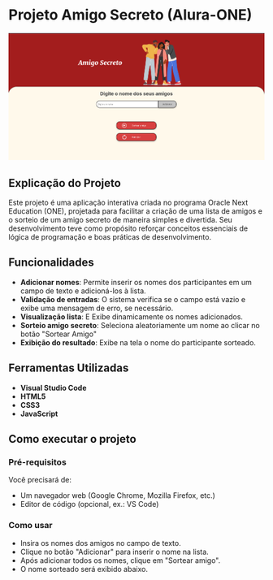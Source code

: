 # Projeto Amigo Secreto (Alura-ONE)

<img src="./assets/pagina-principal.png" alt="App do amigo secreto">

## Explicação do Projeto
Este projeto é uma aplicação interativa criada no programa Oracle Next Education (ONE), projetada para facilitar a criação de uma lista de amigos e o sorteio de um amigo secreto de maneira simples e divertida. Seu desenvolvimento teve como propósito reforçar conceitos essenciais de lógica de programação e boas práticas de desenvolvimento.

## Funcionalidades
- **Adicionar nomes**: Permite inserir os nomes dos participantes em um campo de texto e adicioná-los à lista.
- **Validação de entradas**: O sistema verifica se o campo está vazio e exibe uma mensagem de erro, se necessário.
- **Visualização lista**: E Exibe dinamicamente os nomes adicionados.
- **Sorteio amigo secreto**: Seleciona aleatoriamente um nome ao clicar no botão "Sortear Amigo"
- **Exibição do resultado**: Exibe na tela o nome do participante sorteado.

## Ferramentas Utilizadas
- **Visual Studio Code**
- **HTML5**
- **CSS3**
- **JavaScript**

## Como executar o projeto

### Pré-requisitos
Você precisará de:
- Um navegador web (Google Chrome, Mozilla Firefox, etc.)
- Editor de código (opcional, ex.: VS Code)

###  Como usar
- Insira os nomes dos amigos no campo de texto.
- Clique no botão "Adicionar" para inserir o nome na lista.
- Após adicionar todos os nomes, clique em "Sortear amigo".
- O nome sorteado será exibido abaixo.
